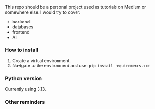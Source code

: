 This repo should be a personal project used as tutorials on Medium or somewhere else. 
I would try to cover: 

- backend 
- databases 
- frontend 
- AI 

### How to install 
1. Create a virtual environment. 
2. Navigate to the environment and use: 
```pip install requirements.txt```

### Python version 
Currently using 3.13. 

### Other reminders 